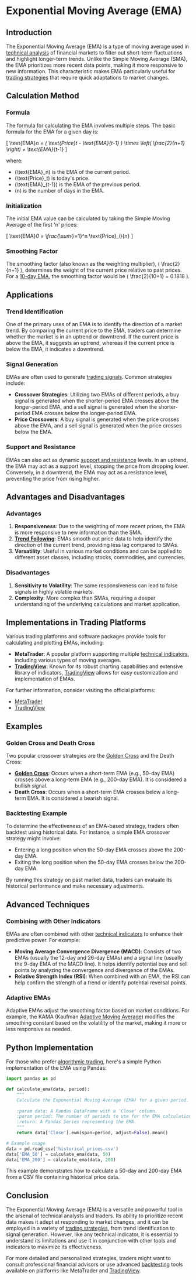 # Exponential Moving Average (EMA)

## Introduction

The Exponential Moving Average (EMA) is a type of moving average used in [technical analysis](../t/technical_analysis.md) of financial markets to filter out short-term fluctuations and highlight longer-term trends. Unlike the Simple Moving Average (SMA), the EMA prioritizes more recent data points, making it more responsive to new information. This characteristic makes EMA particularly useful for [trading strategies](../t/trading_strategies.md) that require quick adaptations to market changes.

## Calculation Method

### Formula

The formula for calculating the EMA involves multiple steps. The basic formula for the EMA for a given day is:

\[ \text{EMA}_n = ( \text{Price}_t - \text{EMA}_{t-1} ) \times \left( \frac{2}{n+1} \right) + \text{EMA}_{t-1} \]

where:
- \(\text{EMA}_n\) is the EMA of the current period.
- \(\text{Price}_t\) is today's price.
- \(\text{EMA}_{t-1}\) is the EMA of the previous period.
- \(n\) is the number of days in the EMA.

### Initialization

The initial EMA value can be calculated by taking the Simple Moving Average of the first 'n' prices:

\[ \text{EMA}_0 = \frac{\sum_{i=1}^n \text{Price}_i}{n} \]

### Smoothing Factor

The smoothing factor (also known as the weighting multiplier), \( \frac{2}{n+1} \), determines the weight of the current price relative to past prices. For a [10-day EMA](../1/10-day_ema.md), the smoothing factor would be \( \frac{2}{10+1} = 0.1818 \).

## Applications

### Trend Identification

One of the primary uses of an EMA is to identify the direction of a market trend. By comparing the current price to the EMA, traders can determine whether the market is in an uptrend or downtrend. If the current price is above the EMA, it suggests an uptrend, whereas if the current price is below the EMA, it indicates a downtrend.

### Signal Generation

EMAs are often used to generate [trading signals](../t/trading_signals.md). Common strategies include:

- **Crossover Strategies**: Utilizing two EMAs of different periods, a buy signal is generated when the shorter-period EMA crosses above the longer-period EMA, and a sell signal is generated when the shorter-period EMA crosses below the longer-period EMA.
- **Price Crossovers**: A buy signal is generated when the price crosses above the EMA, and a sell signal is generated when the price crosses below the EMA.

### Support and Resistance

EMAs can also act as dynamic [support and resistance](../s/support_and_resistance.md) levels. In an uptrend, the EMA may act as a support level, stopping the price from dropping lower. Conversely, in a downtrend, the EMA may act as a resistance level, preventing the price from rising higher.

## Advantages and Disadvantages

### Advantages

1. **Responsiveness**: Due to the weighting of more recent prices, the EMA is more responsive to new information than the SMA.
2. **[Trend Following](../t/trend_following.md)**: EMAs smooth out price data to help identify the direction of the current trend, providing less lag compared to SMAs.
3. **Versatility**: Useful in various market conditions and can be applied to different asset classes, including stocks, commodities, and currencies.

### Disadvantages

1. **Sensitivity to Volatility**: The same responsiveness can lead to false signals in highly volatile markets.
2. **Complexity**: More complex than SMAs, requiring a deeper understanding of the underlying calculations and market application.

## Implementations in Trading Platforms

Various trading platforms and software packages provide tools for calculating and plotting EMAs, including:

- **MetaTrader**: A popular platform supporting multiple [technical indicators](../t/technical_indicators.md), including various types of moving averages.
- **[TradingView](../t/tradingview.md)**: Known for its robust charting capabilities and extensive library of indicators, [TradingView](../t/tradingview.md) allows for easy customization and implementation of EMAs.

For further information, consider visiting the official platforms:
- [MetaTrader](https://www.metatrader4.com/)
- [TradingView](https://www.tradingview.com/)

## Examples

### Golden Cross and Death Cross

Two popular crossover strategies are the [Golden Cross](../g/golden_cross.md) and the Death Cross:

- **[Golden Cross](../g/golden_cross.md)**: Occurs when a short-term EMA (e.g., 50-day EMA) crosses above a long-term EMA (e.g., 200-day EMA). It is considered a bullish signal.
- **Death Cross**: Occurs when a short-term EMA crosses below a long-term EMA. It is considered a bearish signal.

### Backtesting Example

To determine the effectiveness of an EMA-based strategy, traders often backtest using historical data. For instance, a simple EMA crossover strategy might involve:

- Entering a long position when the 50-day EMA crosses above the 200-day EMA.
- Exiting the long position when the 50-day EMA crosses below the 200-day EMA.

By running this strategy on past market data, traders can evaluate its historical performance and make necessary adjustments.

## Advanced Techniques

### Combining with Other Indicators

EMAs are often combined with other [technical indicators](../t/technical_indicators.md) to enhance their predictive power. For example:
- **Moving Average Convergence Divergence (MACD)**: Consists of two EMAs (usually the 12-day and 26-day EMAs) and a signal line (usually the 9-day EMA of the MACD line). It helps identify potential buy and sell points by analyzing the convergence and divergence of the EMAs.
- **Relative Strength Index (RSI)**: When combined with an EMA, the RSI can help confirm the strength of a trend or identify potential reversal points.

### Adaptive EMAs

Adaptive EMAs adjust the smoothing factor based on market conditions. For example, the KAMA (Kaufman [Adaptive Moving Average](../a/adaptive_moving_average.md)) modifies the smoothing constant based on the volatility of the market, making it more or less responsive as needed.

## Python Implementation

For those who prefer [algorithmic trading](../a/algorithmic_trading.md), here's a simple Python implementation of the EMA using Pandas:

```python
import pandas as pd

def calculate_ema(data, period):
    """
    Calculate the Exponential Moving Average (EMA) for a given period.
    
    :param data: A Pandas DataFrame with a 'Close' column.
    :param period: The number of periods to use for the EMA calculation.
    :return: A Pandas Series representing the EMA.
    """
    return data['Close'].ewm(span=period, adjust=False).mean()

# Example usage
data = pd.read_csv('historical_prices.csv')
data['EMA_50'] = calculate_ema(data, 50)
data['EMA_200'] = calculate_ema(data, 200)
```

This example demonstrates how to calculate a 50-day and 200-day EMA from a CSV file containing historical price data.

## Conclusion

The Exponential Moving Average (EMA) is a versatile and powerful tool in the arsenal of technical analysts and traders. Its ability to prioritize recent data makes it adept at responding to market changes, and it can be employed in a variety of [trading strategies](../t/trading_strategies.md), from trend identification to signal generation. However, like any technical indicator, it is essential to understand its limitations and use it in conjunction with other tools and indicators to maximize its effectiveness.

For more detailed and personalized strategies, traders might want to consult professional financial advisors or use advanced [backtesting](../b/backtesting.md) tools available on platforms like MetaTrader and [TradingView](../t/tradingview.md).

